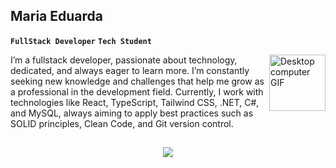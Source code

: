 ## Maria Eduarda

**`FullStack Developer`** **`Tech Student`**

<img align="right" alt="Desktop computer GIF" src="https://media.tenor.com/G78MfVfnwpYAAAAi/desktop-computer-new-computers.gif" width="90px" />

I’m a fullstack developer, passionate about technology, dedicated, and always eager to learn more. I’m constantly seeking new knowledge and challenges that help me grow as a professional in the development field. Currently, I work with technologies like React, TypeScript, Tailwind CSS, .NET, C#, and MySQL, always aiming to apply best practices such as SOLID principles, Clean Code, and Git version control.

##

<p align="center">
  <a href="https://skillicons.dev">
    <img src="https://skillicons.dev/icons?i=angular,cs,javascript,mongodb,mysql,nextjs,nodejs,react,tailwind,ts" />
  </a>
</p>

##








